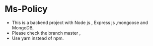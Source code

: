 # Ms-Policy
- This is a backend project with Node js , Express js ,mongoose and MongoDB,
- Please check the branch master ,
- Use yarn instead of npm.

